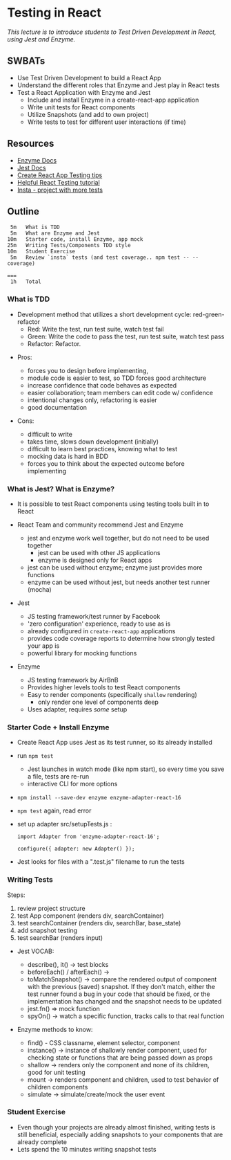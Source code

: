 # Testing in React

_This lecture is to introduce students to Test Driven Development in React, using Jest and Enzyme._

## SWBATs

* Use Test Driven Development to build a React App
* Understand the different roles that Enzyme and Jest play in React tests
* Test a React Application with Enzyme and Jest
  * Include and install Enzyme in a create-react-app application
  * Write unit tests for React components
  * Utilize Snapshots (and add to own project)
  * Write tests to test for different user interactions (if time)

## Resources

* [Enzyme Docs](https://airbnb.io/enzyme/)
* [Jest Docs](https://jestjs.io/docs/en/getting-started)
* [Create React App Testing tips](https://github.com/facebook/create-react-app/blob/master/packages/react-scripts/template/README.md#running-tests)
* [Helpful React Testing tutorial](https://testdriven.io/tdd-with-react-jest-and-enzyme-part-one)
* [Insta - project with more tests](https://github.com/ndalcin/insta)

## Outline

```text
 5m   What is TDD
 5m   What are Enzyme and Jest
10m   Starter code, install Enzyme, app mock
25m   Writing Tests/Components TDD style
10m   Student Exercise
 5m   Review `insta` tests (and test coverage.. npm test -- --coverage)

===
 1h   Total
```

### What is TDD

* Development method that utilizes a short development cycle: red-green-refactor
  * Red: Write the test, run test suite, watch test fail
  * Green: Write the code to pass the test, run test suite, watch test pass
  * Refactor: Refactor.

- Pros:

  * forces you to design before implementing,
  * module code is easier to test, so TDD forces good architecture
  * increase confidence that code behaves as expected
  * easier collaboration; team members can edit code w/ confidence
  * intentional changes only, refactoring is easier
  * good documentation

- Cons:
  * difficult to write
  * takes time, slows down development (initially)
  * difficult to learn best practices, knowing what to test
  * mocking data is hard in BDD
  * forces you to think about the expected outcome before implementing

### What is Jest? What is Enzyme?

* It is possible to test React components using testing tools built in to React
* React Team and community recommend Jest and Enzyme

  * jest and enzyme work well together, but do not need to be used together
    * jest can be used with other JS applications
    * enzyme is designed only for React apps
  * jest can be used without enzyme; enzyme just provides more functions
  * enzyme can be used without jest, but needs another test runner (mocha)

* Jest

  * JS testing framework/test runner by Facebook
  * 'zero configuration' experience, ready to use as is
  * already configured in `create-react-app` applications
  * provides code coverage reports to determine how strongly tested your app is
  * powerful library for mocking functions

* Enzyme
  * JS testing framework by AirBnB
  * Provides higher levels tools to test React components
  * Easy to render components (specifically `shallow` rendering)
    * only render one level of components deep
  * Uses adapter, requires _some_ setup

### Starter Code + Install Enzyme

* Create React App uses Jest as its test runner, so its already installed
* run `npm test`
  * Jest launches in watch mode (like npm start), so every time you save a file, tests are re-run
  * interactive CLI for more options
* `npm install --save-dev enzyme enzyme-adapter-react-16`
* `npm test` again, read error
* set up adapter
  src/setupTests.js :

  ```import { configure } from 'enzyme';
  import Adapter from 'enzyme-adapter-react-16';

  configure({ adapter: new Adapter() });
  ```

* Jest looks for files with a ".test.js" filename to run the tests

### Writing Tests

Steps:

1.  review project structure
2.  test App component (renders div, searchContainer)
3.  test searchContainer (renders div, searchBar, base_state)
4.  add snapshot testing
5.  test searchBar (renders input)

* Jest VOCAB:

  * describe(), it() -> test blocks
  * beforeEach() / afterEach() ->
  * toMatchSnapshot() -> compare the rendered output of component with the previous (saved) snapshot. If they don't match, either the test runner found a bug in your code that should be fixed, or the implementation has changed and the snapshot needs to be updated
  * jest.fn() => mock function
  * spyOn() -> watch a specific function, tracks calls to that real function

* Enzyme methods to know:

  * find() - CSS classname, element selector, component
  * instance() -> instance of shallowly render component, used for checking state or functions that are being passed down as props
  * shallow -> renders only the component and none of its children, good for unit testing
  * mount -> renders component and children, used to test behavior of children components
  * simulate -> simulate/create/mock the user event

### Student Exercise

* Even though your projects are already almost finished, writing tests is still beneficial, especially adding snapshots to your components that are already complete
* Lets spend the 10 minutes writing snapshot tests
